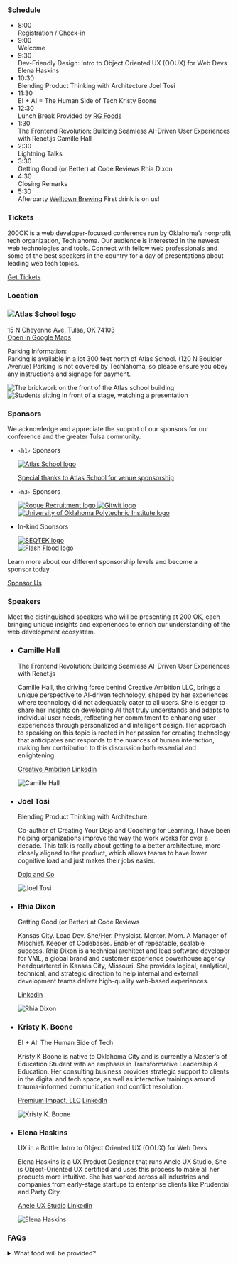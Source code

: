 <section id="schedule" class="pt-16 px-4 sm:px-0">
  <div class="bg-[#f9f3e6] rounded-lg text-stone-900 p-4 max-w-sm mx-auto -rotate-1 sm:-rotate-2">
    <h3 class="block text-2xl sm:text-3xl tracking-widest my-4 twokay-font-freshman uppercase text-center">Schedule</h3>
    <!-- Update Schedule: https://github.com/techlahoma/200ok-site/issues/308  -->
    <ul>
      <li>
        <div class="schedule-entry flex gap-4 mb-4 border-b-2 border-b-stone-900 border-dashed pb-4">
          <time class="twokay-font-freshman uppercase w-16 text-right shrink-0">8:00</time>
          <div class="grow-0">Registration / Check-in</div>
        </div>
      </li>
      <li>
        <div class="schedule-entry flex gap-4 mb-4 border-b-2 border-b-stone-900 border-dashed pb-4">
          <time class="twokay-font-freshman uppercase w-16 text-right shrink-0">9:00</time>
          <div class="grow-0">Welcome</div>
        </div>
      </li>
      <li>
        <div class="schedule-entry flex gap-4 mb-4 border-b-2 border-b-stone-900 border-dashed pb-4">
          <time class="twokay-font-freshman uppercase w-16 text-right shrink-0">9:30</time>
          <div class="grow-0">
            <span class="block text-xl leading-none mb-1">Dev-Friendly Design: Intro to Object Oriented UX (OOUX) for&nbsp;Web&nbsp;Devs</span>
            <span class="block twokay-font-freshman uppercase">Elena Haskins</span>
          </div>
        </div>
      </li>
      <li>
        <div class="schedule-entry flex gap-4 mb-4 border-b-2 border-b-stone-900 border-dashed pb-4">
          <time class="twokay-font-freshman uppercase w-16 text-right shrink-0">10:30</time>
          <div class="grow-0">
            <span class="block text-xl leading-none mb-1">Blending Product Thinking with&nbsp;Architecture</span>
            <span class="block twokay-font-freshman uppercase">Joel Tosi</span>
          </div>
        </div>
      </li>
      <li>
        <div class="schedule-entry flex gap-4 mb-4 border-b-2 border-b-stone-900 border-dashed pb-4">
          <time class="twokay-font-freshman uppercase w-16 text-right shrink-0">11:30</time>
          <div class="grow-0">
            <span class="block text-xl leading-none mb-1">EI + AI = The Human Side&nbsp;of&nbsp;Tech</span>
            <span class="block twokay-font-freshman uppercase">Kristy Boone</span>
          </div>
        </div>
      </li>
      <li>
        <div class="schedule-entry flex gap-4 mb-4 border-b-2 border-b-stone-900 border-dashed pb-4">
          <time class="twokay-font-freshman uppercase w-16 text-right shrink-0">12:30</time>
          <div class="grow-0">
            <a class="block twokay-font-freshman uppercase mb-1">Lunch Break</a>
            <span class="block text-xl leading-none ">
              Provided by <a class="underline font-black" href="https://rgfoods.net/home" target="_blank">RG Foods</a>
            </span>
          </div>
        </div>
      </li>
      <li>
        <div class="schedule-entry flex gap-4 mb-4 border-b-2 border-b-stone-900 border-dashed pb-4">
          <time class="twokay-font-freshman uppercase w-16 text-right shrink-0">1:30</time>
          <div class="grow-0">
            <span class="block text-xl leading-none mb-1">The Frontend Revolution: Building Seamless AI-Driven User Experiences with&nbsp;React.js</span>
            <span class="block twokay-font-freshman uppercase">Camille Hall</span>
          </div>
        </div>
      </li>
      <li>
        <div class="schedule-entry flex gap-4 mb-4 border-b-2 border-b-stone-900 border-dashed pb-4">
          <time class="twokay-font-freshman uppercase w-16 text-right shrink-0">2:30</time>
          <div class="grow-0">Lightning Talks</div>
        </div>
      </li>
      <li>
        <div class="schedule-entry flex gap-4 mb-4 border-b-2 border-b-stone-900 border-dashed pb-4">
          <time class="twokay-font-freshman uppercase w-16 text-right shrink-0">3:30</time>
          <div class="grow-0">
            <span class="block text-xl leading-none mb-1">Getting Good (or Better) at Code&nbsp;Reviews</span>
            <span class="block twokay-font-freshman uppercase">Rhia Dixon</span>
          </div>
        </div>
      </li>
      <li>
        <div class="schedule-entry flex gap-4 mb-4 border-b-2 border-b-stone-900 border-dashed pb-4">
          <time class="twokay-font-freshman uppercase w-16 text-right shrink-0">4:30</time>
          <div class="grow-0">Closing Remarks</div>
        </div>
      </li>
      <li>
        <div class="schedule-entry flex gap-4 mb-4">
          <time class="twokay-font-freshman uppercase w-16 text-right shrink-0">5:30</time>
          <div class="grow-0">
            <span class="block twokay-font-freshman uppercase mb-1">Afterparty</span>
            <span class="block text-xl leading-none "><a href="https://www.welltownbrewing.com/" target="_blank">Welltown Brewing</a></span>
            <span class="italic">First drink is on us!</span>
          </div>
        </div>
      </li>
    </ul>
  </div>
</section>

<section id="tickets" class="pt-16">
  <h3 class="block text-2xl sm:text-3xl tracking-widest my-4 twokay-font-freshman uppercase text-center">Tickets</h3>
  <p class="mb-4">
    200OK is a web developer-focused conference run by Oklahoma’s nonprofit tech organization, Techlahoma.
    Our audience is interested in the newest web technologies and tools. Connect with fellow web professionals and some of
    the best speakers in the country for a day of presentations about leading web tech topics.
  </p>
  <div class="tito-widget-fallback">
    <tito-widget id="titoWidget" event="techlahoma/200ok-2024"></tito-widget>
    <div id="titoWidgetFallback" class="text-center my-8">
      <a tabindex="0" role="link" class="button twokay-bg-red" href="https://ti.to/techlahoma/200ok-2024">Get Tickets</a>
    </div>
  </div>
</section>

<section id="location" class="pt-16">
  <h3 class="block text-2xl sm:text-3xl tracking-widest my-4 twokay-font-freshman uppercase text-center">Location</h3>
  <div class="bg-[#f9f3e6] rounded-lg text-stone-900 p-4 mx-auto md:mx-0 py-16">
    <h3>
      <img class="max-w-sm w-full mx-auto mb-4" src="/assets/images/logo-atlas-navy.png" alt="Atlas School logo">
    </h3>
    <p class="text-center mb-8">
      15 N Cheyenne Ave, Tulsa, OK 74103 <br/>
      <a class="underline underline-offset-2" target="_blank" href="https://www.google.com/maps?q=15+N+Cheyenne+Ave,+Tulsa,+OK+74103">Open in Google Maps</a>
    </p>
    <p class="text-center mb-8">Parking Information:<br> 
    Parking is available in a lot 300 feet north of Atlas School. (120 N Boulder Avenue) Parking is not covered by Techlahoma, so please ensure you obey any instructions and signage for payment.
    </p>
    <div class="flex flex-col sm:flex-row gap-8 items-center justify-center">
      <img
        class="rounded-lg w-64 max-w-full rotate-2 drop-shadow-md mb-8 sm:mb-0"
        src="/assets/images/atlas-campus-portrait.jpg"
        alt="The brickwork on the front of the Atlas school building">
      <img
        class="rounded-lg w-48 max-w-full -rotate-1 drop-shadow-md"
        src="/assets/images/atlas-stage-portrait.jpg"
        alt="Students sitting in front of a stage, watching a presentation">
    </div>
  </div>
</section>

<section id="sponsors" class="pt-16">
  <h3 class="block text-2xl sm:text-3xl tracking-widest my-4 twokay-font-freshman uppercase text-center mb-8">Sponsors</h3>
  <p class="mb-8 text-center text-lg leading-none mx-auto max-w-md">We acknowledge and appreciate the support of our sponsors for our conference and the greater Tulsa community.</p>
  <!-- <div class="grid gap-8 my-8">
    <div>
      <a href="https://roguerecruitment.com/" target="_blank">
        <img src="/assets/images/sponsors-2024/rogue-recruitment.png" alt="Rogue Recruitment logo">
      </a>
    </div>
  </div> -->
  <ul class="border-dashed border-[#868684] pt-8">
      <!-- <li class="spacer border-dashed border-b-2 border-[#868684] pb-8 mb-8">
        <h3 class="block text-xl sm:text-2xl tracking-widest my-4 twokay-font-freshman uppercase mb-6">Title</h3>
        <a href="#"><img class="rounded-xl max-w-xs" src="https://placehold.co/600x400" alt=""></a>
      </li> -->
      <li class="spacer border-dashed border-b-2 border-[#868684] pb-8 mb-8">
        <p class="italic block text-center mb-6"><code>&lsaquo;h1&rsaquo;</code> Sponsors</p>
        <!-- <h3 class="block text-xl sm:text-2xl  my-4  mb-6 font-black"><span class="tracking-widest twokay-font-freshman uppercase inline-block">h1</span> Sponsor Level:</h3> -->
        <a class="text-center block" href="https://www.atlasschool.com/" target="_blank">
          <img class=" max-w-sm mx-auto mb-4" src="/assets/images/sponsors-2024/atlas-school.png" alt="Atlas School logo">
          <p class="italic">Special thanks to Atlas School for venue sponsorship</p>
        </a>
      </li>
      <!-- <li class="spacer border-dashed border-b-2 border-[#868684] pb-8 mb-8">
        <h3 class="block text-xl sm:text-2xl tracking-widest my-4 twokay-font-freshman uppercase mb-6">h2</h3>
        <a class="text-center block" href="#"><img class="rounded-xl max-w-xs" src="https://placehold.co/600x400" alt=""></a>
      </li> -->
      <!-- TODO: Add Rogue sponsorship: https://github.com/techlahoma/200ok-site/issues/307 -->
      <li class="spacer border-dashed border-b-2 border-[#868684] pb-8 mb-8">
        <p class="italic block text-center mb-6"><code>&lsaquo;h3&rsaquo;</code> Sponsors</p>
        <a class="text-center block mb-6" href="https://roguerecruitment.com/" target="_blank">
          <img class="rounded-xl mx-auto max-w-lg mb-2" src="/assets/images/sponsors-2024/rogue-recruitment.png" alt="Rogue Recruitment logo">
        </a>
        <a class="text-center block" href="https://www.gitwit.com/" target="_blank">
          <img class="rounded-xl mx-auto max-w-lg mb-2" src="/assets/images/sponsors-2024/gitwit.png" alt="Gitwit logo">
          <!-- <p class="italic"><code>&lsaquo;h3&rsaquo;</code> Sponsor</p> -->
        </a>
        <a class="text-center block" href="https://www.ou.edu/tulsa/polytechnic" target="_blank">
          <img class="rounded-xl mx-auto max-w-lg mb-2" src="/assets/images/sponsors-2024/oupi.png" alt="University of Oklahoma Polytechnic Institute logo">
        </a>
      </li>
      <!-- In-Kind -->
      <li class="spacer border-dashed border-b-2 border-[#868684] pb-8 mb-8">
        <p class="italic block text-center mb-6">In-kind Sponsors</p>
        <a class="text-center block mb-6" href="https://www.seqtek.com/" target="_blank">
          <img class="rounded-xl mx-auto max-w-lg mb-2" src="/assets/images/sponsors-2024/seqtek.png" alt="SEQTEK logo">
        </a>
        <a class="text-center block mb-6" href="https://www.flashfloodprint.com/" target="_blank">
          <div class="rounded-xl mx-auto max-w-lg mb-2 bg-white p-4">
            <img src="/assets/images/sponsors-2024/flash-flood.png" alt="Flash Flood logo">
          </div>
        </a>
      </li>
    </ul>
          
  <p class="mb-6 text-center">Learn more about our different sponsorship levels and become a sponsor&nbsp;today.</p>
  <p class="text-center">
    <a
      tabindex="0"
      role="link"
      class="button"
      href="https://drive.google.com/file/d/1VvH9_xyWEPjStxWd766-1xA42lvvkSod/view"
      target="_blank">Sponsor Us</a>
  </p>
</section>

<section id="speakers" class="pt-16">
  <h3 class="block text-2xl sm:text-3xl tracking-widest my-4 twokay-font-freshman uppercase text-center">Speakers</h3>
  <p class="mb-4">Meet the distinguished speakers who will be presenting at 200 OK, each bringing unique insights and
    experiences to enrich our understanding of the web development ecosystem.</p>
  <!-- Note: Each class should alternate image/copy right/left side on desktop -->
  <ul>
    <li
      class="mb-4">
      <!-- Copy Left / Image Right -->
      <div class="bg-[#f9f3e6] rounded-lg text-stone-900 p-8 mx-auto md:mx-0">
        <div class="flex justify-between flex-col sm:flex-row gap-4">
          <div class="shrink">
            <div class="mb-4">
              <h3 class="font-black text-3xl">Camille Hall</h3>
              <span class="font-bold text-xl leading-none block">The Frontend Revolution: Building Seamless AI-Driven User Experiences
                with&nbsp;React.js</span>
            </div>
            <p class="mb-4">Camille Hall, the driving force behind Creative Ambition LLC, brings a unique perspective to AI-driven
              technology, shaped by her experiences where technology did not adequately cater to all users. She is eager to share her
              insights on developing AI that truly understands and adapts to individual user needs, reflecting her commitment to
              enhancing user experiences through personalized and intelligent design.
              <span class="hidden">Her approach to speaking on this topic is rooted in her passion for creating technology that
                anticipates and responds to the nuances of human interaction, making her contribution to this discussion both essential
                and enlightening.</span>
            </p>
            <!-- Links -->
            <p>
              <a class="underline mr-2" target="_blank" href="https://creativeambition.net">Creative Ambition</a>
              <a class="underline" target="_blank" href="https://linkedin.com/in/ach206">LinkedIn</a>
            </p>
          </div>
          <div class=" w-48  rotate-2 drop-shadow-md mb-8 sm:mb-0 shrink-0">
            <img
              class="w-48 max-w-full rounded-lg aspect-[64/98] outline outline-4 outline-stone-900"
              src="/assets/images/speakers-2024/camille-hall.jpg"
              alt="Camille Hall">
          </div>
        </div>
      </div>
    </li>
    <li
      class="mb-4">
      <!-- Image Left / Copy Right -->
      <div class="bg-[#f9f3e6] rounded-lg text-stone-900 p-8 mx-auto md:mx-0">
        <div class="flex justify-between flex-col sm:flex-row-reverse gap-4">
          <div>
            <div class="mb-4">
              <h3 class="font-black text-3xl">Joel Tosi</h3>
              <span class="font-bold text-xl leading-none block">Blending Product Thinking with&nbsp;Architecture</span>
            </div>
            <p class="mb-4">Co-author of Creating Your Dojo and Coaching for Learning, I have been helping organizations improve the
              way the work works for over a decade. This talk is really about getting to a better architecture, more closely aligned
              to the product, which allows teams to have lower cognitive load and just makes their jobs easier.</p>
            <!-- Links -->
            <p>
              <a class="underline" target="_blank" href="https://www.dojoandco.com">Dojo and Co</a>
              <!-- <a class="underline" target="_blank" href="https://linkedin.com/in/ach206">LinkedIn</a> -->
            </p>
          </div>
          <div class=" w-48  -rotate-3 sm:mr-2 drop-shadow-md mb-8 sm:mb-0 shrink-0">
            <img
              class="w-48 max-w-full rounded-lg aspect-[64/98] outline outline-4 outline-stone-900"
              src="/assets/images/speakers-2024/joel-tosi.jpg"
              alt="Joel Tosi">
          </div>
        </div>
      </div>
    </li>
    <li
      class="mb-4">
      <!-- Copy Left / Image Right -->
      <div class="bg-[#f9f3e6] rounded-lg text-stone-900 p-8 mx-auto md:mx-0">
        <div class="flex justify-between flex-col sm:flex-row gap-4">
          <div class="shrink">
            <div class="mb-4">
              <h3 class="font-black text-3xl">Rhia Dixon</h3>
              <span class="font-bold text-xl leading-none block">Getting Good (or Better) at Code&nbsp;Reviews</span>
            </div>
            <p class="mb-4">
              <span class="hidden">Kansas City. Lead Dev. She/Her. Physicist. Mentor. Mom. A Manager of Mischief. Keeper of Codebases.
                Enabler of repeatable, scalable success.</span>
              Rhia Dixon is a technical architect and lead software developer for VML, a global brand and customer experience
              powerhouse agency headquartered in Kansas City, Missouri. She provides logical, analytical, technical, and strategic
              direction to help internal and external development teams deliver high-quality web-based experiences.</p>
            <!-- Links -->
            <p>
              <!-- <a class="underline" target="_blank" href="https://creativeambition.net">Creative Ambition</a> -->
              <a class="underline" target="_blank" href="https://linkedin.com/in/rhiadixon/">LinkedIn</a>
            </p>
          </div>
          <div class=" w-48  rotate-2 drop-shadow-md mb-8 sm:mb-0 shrink-0">
            <img
              class="w-48 max-w-full rounded-lg aspect-[64/98] outline outline-4 outline-stone-900"
              src="/assets/images/speakers-2024/rhia-dixon.jpg"
              alt="Rhia Dixon">
          </div>
        </div>
      </div>
    </li>
    <li
      class="mb-4">
      <!-- Image Left / Copy Right -->
      <div class="bg-[#f9f3e6] rounded-lg text-stone-900 p-8 mx-auto md:mx-0">
        <div class="flex justify-between flex-col sm:flex-row-reverse gap-4">
          <div>
            <div class="mb-4">
              <h3 class="font-black text-3xl">Kristy K. Boone</h3>
              <span class="font-bold text-xl leading-none block">EI + AI: The Human Side of Tech</span>
            </div>
            <p class="mb-4">Kristy K Boone is native to Oklahoma City and is currently a Master's of Education Student with an emphasis in Transformative Leadership & Education. Her consulting business provides strategic support to clients in the digital and tech space, as well as interactive trainings around trauma-informed communication and conflict resolution.</p>
            <!-- <p>Clients include Girl Scouts Western Oklahoma, General Mills, Dippin' Dots, AXA Financial Advisors, and many others. She has  over a decade experience performing, training, and learning improvisation for theatre. She's been the lead in many commercial and film projects, including Mercedes Benz and Gremlin (no "s"). Her corporate history includes wellness facilitation for Integris, American Fidelity, and Johnson & Johnson, as well as Director of Sales & Marketing positions held in the tech space. Most importantly she is a mom and gaga to amazing humans and a forever home for three rescued pets. </p> -->
            <!-- Links -->
            <p>
              <a class="underline mr-2" target="_blank" href="https://www.premiumimpactok.com/">Premium Impact, LLC</a>
              <a class="underline" target="_blank" href="https://linkedin.com/in/kristykboone">LinkedIn</a>
            </p>
          </div>
          <div class=" w-48  -rotate-3 sm:mr-2 drop-shadow-md mb-8 sm:mb-0 shrink-0">
            <img
              class="w-48 max-w-full rounded-lg aspect-[64/98] outline outline-4 outline-stone-900"
              src="/assets/images/speakers-2024/kristy-k-boone.jpg"
              alt="Kristy K. Boone">
          </div>
        </div>
      </div>
    </li>
    <li
      class="mb-4">
      <!-- Copy Left / Image Right -->
      <div class="bg-[#f9f3e6] rounded-lg text-stone-900 p-8 mx-auto md:mx-0">
        <div class="flex justify-between flex-col sm:flex-row gap-4">
          <div class="shrink">
            <div class="mb-4">
              <h3 class="font-black text-3xl">Elena Haskins</h3>
              <span class="font-bold text-xl leading-none block">UX in a Bottle: Intro to Object Oriented UX (OOUX) for Web Devs</span>
            </div>
            <p class="mb-4">
              Elena Haskins is a UX Product Designer that runs Anele UX Studio, She is Object-Oriented UX certified and uses this process to make all her products more intuitive. She has worked across all industries and companies from early-stage startups to enterprise clients like Prudential and Party City.</p>
            <!-- Links -->
            <p>
              <a class="underline mr-2" target="_blank" href="https://www.anele.design/">Anele UX Studio</a>
              <a class="underline" target="_blank" href="https://linkedin.com/in/elenajhaskins/">LinkedIn</a>
            </p>
          </div>
          <div class=" w-48  rotate-2 drop-shadow-md mb-8 sm:mb-0 shrink-0">
            <img
              class="w-48 max-w-full rounded-lg aspect-[64/98] outline outline-4 outline-stone-900"
              src="/assets/images/speakers-2024/elena-haskins.jpg"
              alt="Elena Haskins">
          </div>
        </div>
      </div>
    </li>
  </ul>
</section>

<section id="faqs" class="pt-16">
  <h3 class="block text-2xl sm:text-3xl tracking-widest my-4 twokay-font-freshman uppercase text-center">FAQs</h3>
  <div class="flex flex-col gap-4">
    <details>
      <summary class="font-black cursor-pointer">
        <span>What food will be provided?</span>
      </summary>
      <div class="pl-8 pt-2">
        <a class="underline" href="https://rgfoods.net/home" target="_blank">RG Foods</a> will provide the following through out the day: 
        <ul class="list-disc ml-4">
          <li class="mb-4">Morning Refreshments
            <ul class="list-disc pl-8">
              <li>Fresh Fruit Variety</li>
              <li>Variety of Pastries</li>
              <li>Hashbrown Bake</li>
            </ul>
          </li>
          <li class="mb-4">Lunch
            <ul class="list-disc pl-8">
              <li>Sweet Potato Bar w/ Chicken and Vegan options</li>
              <li>Farmers Market Salad</li>
              <li>Mediterranean Chickpea Salad</li>
              <li>Assorted Cupcakes and Cheese Cakes</li>
            </ul>
          </li>
          <li>Afternoon Snack
            <ul class="list-disc pl-8"><li>Grazing Board</li></ul>
          </li>
        </ul>
      </div>
    </details>
    <!--
      Example FAQ Entry:  
    <details>
      <summary class="font-black cursor-pointer">
        <span>Lorem ipsum dolor sit amet consectetur adipisicing elit?</span>
      </summary>
      <div class="pl-8 pt-2">
        Tempora recusandae porro aut, commodi quasi eveniet mollitia debitis numquam assumenda eos hic non ut et ea iusto nisi
      sequi maxime inventore.
      </div
    </details>
     -->
  </div>
</section>
